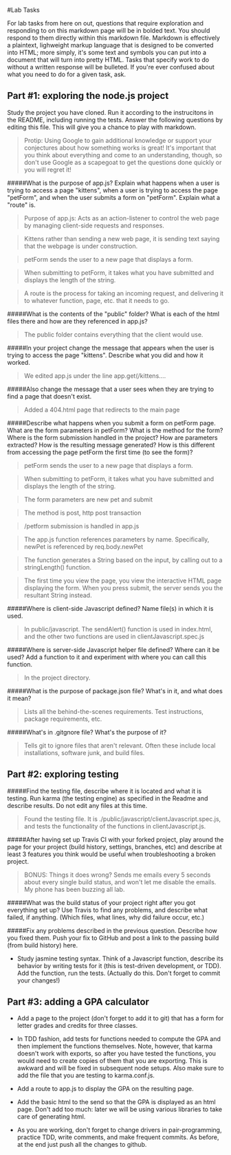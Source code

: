 #Lab Tasks

For lab tasks from here on out, questions that require exploration and responding to on this markdown page will be in bolded text. You should respond to them directly within this markdown file. Markdown is effectively a plaintext, lighweight markup language that is designed to be converted into HTML; more simply, it's some text and symbols you can put into a document that will turn into pretty HTML.
Tasks that specify work to do without a written response will be bulleted.
If you're ever confused about what you need to do for a given task, ask.

## Part #1: exploring the node.js project
Study the project you have cloned. Run it according to the instrucitons in the README, including running the tests. Answer the following questions by editing this file.  This will give you a chance to play with markdown.

> Protip: Using Google to gain additional knowledge or support your conjectures about how something works is great! It's important that you think about everything and come to an understanding, though, so don't use Google as a scapegoat to get the questions done quickly or you will regret it!

#####What is the purpose of app.js? Explain what happens when a user is trying to access a page "kittens", when a user is trying to access the page "petForm", and when the user submits a form on "petForm". Explain what a "route" is.

> Purpose of app.js: Acts as an action-listener to control the web page by managing client-side requests and responses.

> Kittens rather than sending a new web page, it is sending text saying that the webpage is under construction.

> petForm sends the user to a new page that displays a form.

> When submitting to petForm, it takes what you have submitted and displays the length of the string.

> A route is the process for taking an incoming request, and delivering it to whatever function, page, etc. that it needs to go.

#####What is the contents of the "public" folder? What is each of the html files there and how are they referenced in app.js?

> The public folder contains everything that the client would use.

#####In your project change the message that appears when the user is trying to access the page "kittens". Describe what you did and how it worked.

> We edited app.js under the line app.get(/kittens....

#####Also change the message that a user sees when they are trying to find a page that doesn't exist.

> Added a 404.html page that redirects to the main page

#####Describe what happens when you submit a form on petForm page. What are the form parameters in petForm? What is the method for the form? Where is the form submission handled in the project? How are parameters extracted? How is the resulting message generated? How is this different from accessing the page petForm the first time (to see the form)?

> petForm sends the user to a new page that displays a form.

> When submitting to petForm, it takes what you have submitted and displays the length of the string.

> The form parameters are new pet and submit

> The method is post, http post transaction

> /petform submission is handled in app.js

> The app.js function references parameters by name. Specifically, newPet is referenced by req.body.newPet

> The function generates a String based on the input, by calling out to a stringLength() function.

> The first time you view the page, you view the interactive HTML page displaying the form. When you press submit, the server sends you the resultant String instead.

#####Where is client-side Javascript defined? Name file(s) in which it is used.

> In public/javascript. The sendAlert() function is used in index.html, and the other two functions are used in clientJavascript.spec.js

#####Where is server-side Javascript helper file defined? Where can it be used? Add a function to it and experiment with where you can call this function.

> In the project directory.

#####What is the purpose of package.json file? What's in it, and what does it mean?

> Lists all the behind-the-scenes requirements. Test instructions, package requirements, etc.

#####What's in .gitgnore file? What's the purpose of it?

> Tells git to ignore files that aren't relevant. Often these include local installations, software junk, and build files.

## Part #2: exploring testing

#####Find the testing file, describe where it is located and what it is testing. Run karma (the testing engine) as specified in the Readme and describe results. Do not edit any files at this time.

> Found the testing file. It is ./public/javascript/clientJavascript.spec.js, and tests the functionality of the functions in clientJavascript.js.

#####After having set up Travis CI with your forked project, play around the page for your project (build history, settings, branches, etc) and describe at least 3 features you think would be useful when troubleshooting a broken project.

>

> BONUS: Things it does wrong? Sends me emails every 5 seconds about every single build status, and won't let me disable the emails. My phone has been buzzing all lab.

#####What was the build status of your project right after you got everything set up? Use Travis to find any problems, and describe what failed, if anything. (Which files, what lines, why did failure occur, etc.)

#####Fix any problems described in the previous question. Describe how you fixed them. Push your fix to GitHub and post a link to the passing build (from build history) here.

- Study jasmine testing syntax. Think of a Javascript function, describe its behavior by writing tests for it (this is test-driven development, or TDD). Add the function, run the tests. (Actually do this. Don't forget to commit your changes!)

## Part #3: adding a GPA calculator

- Add a page to the project (don't forget to add it to git) that has a form for letter grades and credits for three classes.

- In TDD fashion, add tests for functions needed to compute the GPA and then implement the functions themselves. Note, however, that karma doesn't work with exports, so after you have tested the functions, you would need to create copies of them that you are exporting. This is awkward and will be fixed in subsequent node setups. Also make sure to add the file that you are testing to karma.conf.js.

- Add a route to app.js to display the GPA on the resulting page.

- Add the basic html to the send so that the GPA is displayed as an html page. Don't add too much: later we will be using various libraries to take care of generating html.

- As you are working, don't forget to change drivers in pair-programming, practice TDD, write comments, and make frequent commits. As before, at the end just push all the changes to github.
